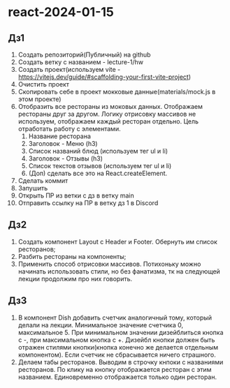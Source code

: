 # react-2024-01-15

## Дз1

1. Создать репозиторий(Публичный) на github
2. Создать ветку с названием - lecture-1/hw
3. Создать проект(используем vite - https://vitejs.dev/guide/#scaffolding-your-first-vite-project)
4. Очистить проект
5. Скопировать себе в проект мокковые данные(materials/mock.js в этом проекте)
6. Отобразить все рестораны из моковых данных. Отображаем рестораны друг за другом. Логику отрисовку массивов не используем, отображаем каждый ресторан отдельно. Цель отработать работу с элементами.
   1. Название ресторана
   2. Заголовок - Меню (h3)
   3. Список названий блюд (используем тег ul и li)
   4. Заголовок - Отзывы (h3)
   5. Список текстов отзывов (используем тег ul и li)
   6. (Доп) сделать все это на React.createElement.
7. Сделать коммит
8. Запушить
9. Открыть ПР из ветки с дз в ветку main
10. Отправить ссылку на ПР в ветку дз 1 в Discord

## Дз2

1. Создать компонент Layout с Header и Footer. Обернуть им список ресторанов;
2. Разбить рестораны на компоненты;
3. Применить способ отрисовки массивов.
   Потихоньку можно начинать использовать стили, но без фанатизма, тк на следующей лекции продолжим про них говорить.

## Дз3

1. В компонент Dish добавить счетчик аналогичный тому, который делали на лекции. Минимальное значение счетчика 0, максимальное 5. При минимальном значении дизейблиться кнопка с -, при максимальном кнопка с +. Дизейбл кнопки должен быть отражен стилями кнопки(кнопка конечно же делается отдельным компонентом). Если счетчик не сбрасывается ничего страшного.
2. Делаем табы ресторанов. Выводим в строчку кнпоки с названиями ресторанов. По клику на кнопку отображается ресторан с этим названием. Единовременно отображается только один ресторан.
